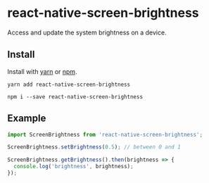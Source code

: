 # react-native-screen-brightness

Access and update the system brightness on a device.

## Install

Install with [yarn](https://yarnpkg.com) or [npm](https://www.npmjs.com).

```shell
yarn add react-native-screen-brightness
```

```shell
npm i --save react-native-screen-brightness
```

## Example

```js
import ScreenBrightness from 'react-native-screen-brightness';

ScreenBrightness.setBrightness(0.5); // between 0 and 1

ScreenBrightness.getBrightness().then(brightness => {
  console.log('brightness', brightness);
});
```
